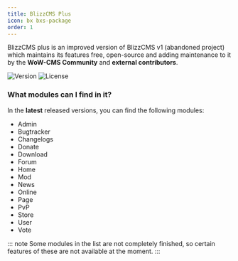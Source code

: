 ```yaml
---
title: BlizzCMS Plus
icon: bx bxs-package
order: 1
---
```


BlizzCMS plus is an improved version of BlizzCMS v1 (abandoned project) which maintains its features free, open-source and adding maintenance to it by the **WoW-CMS Community** and **external contributors**.

![Version](https://img.shields.io/github/v/release/WoW-CMS/BlizzCMS?filter=v1.*&style=flat-square&logo=github&color=green)
![License](https://img.shields.io/github/license/WoW-CMS/BlizzCMS?style=flat-square&color=blue)

### What modules can I find in it?

In the **latest** released versions, you can find the following modules:

- Admin
- Bugtracker
- Changelogs
- Donate
- Download
- Forum
- Home
- Mod
- News
- Online
- Page
- PvP
- Store
- User
- Vote

::: note
Some modules in the list are not completely finished, so certain features of these are not available at the moment.
:::
